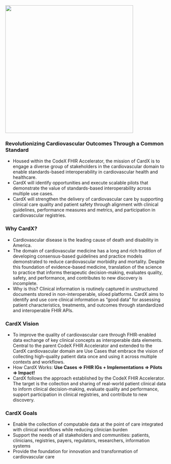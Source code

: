 <div style="text-align: left;">
<img src="image2022-7-27_8-34-11.png" width="400" >
</div>

### Revolutionizing Cardiovascular Outcomes Through a Common Standard

- Housed within the CodeX FHIR Accelerator, the mission of CardX is to engage a diverse group of stakeholders in the cardiovascular domain to enable standards-based interoperability in cardiovascular health and healthcare.
- CardX will identify opportunities and execute scalable pilots that demonstrate the value of standards-based interoperability across multiple use cases.
- CardX will strengthen the delivery of cardiovascular care by supporting clinical care quality and patient safety through alignment with clinical guidelines, performance measures and metrics, and participation in cardiovascular registries.

### Why CardX?

- Cardiovascular disease is the leading cause of death and disability in America.
- The domain of cardiovascular medicine has a long and rich tradition of developing consensus-based guidelines and practice models demonstrated to reduce cardiovascular morbidity and mortality. Despite this foundation of evidence-based medicine, translation of the science to practice that informs therapeutic decision-making, evaluates quality, safety, and performance, and contributes to new discovery is incomplete.
- Why is this? Clinical information is routinely captured in unstructured documents stored in non-interoperable, siloed platforms. CardX aims to identify and use core clinical information as “good data” for assessing patient characteristics, treatments, and outcomes through standardized and interoperable FHIR APIs.

### CardX Vision

- To improve the quality of cardiovascular care through FHIR-enabled data exchange of key clinical concepts as interoperable data elements. Central to the parent CodeX FHIR Accelerator and extended to the CardX cardiovascular domain are Use Cases that embrace the vision of collecting high-quality patient data once and using it across multiple contexts and workflows.
- How CardX Works: **Use Cases => FHIR IGs + Implementations => Pilots => Impact!**
- CardX follows the approach established by the CodeX FHIR Accelerator. The target is the collection and sharing of real-world patient clinical data to inform clinical decision-making, evaluate quality and performance, support participation in clinical registries, and contribute to new discovery.

### CardX Goals

- Enable the collection of computable data at the point of care integrated with clinical workflows while reducing clinician burden
- Support the needs of all stakeholders and communities: patients, clinicians, registries, payers, regulators, researchers, information systems
- Provide the foundation for innovation and transformation of cardiovascular care


